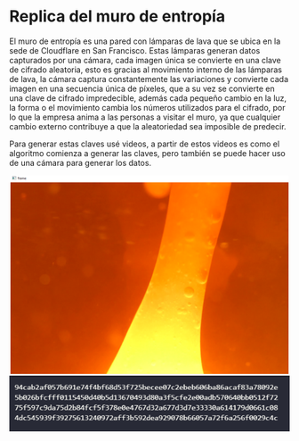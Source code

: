 # Replica del muro de entropía

El muro de entropía es una pared con lámparas de lava que se ubica en la sede de Cloudflare en San Francisco. Estas lámparas generan datos capturados por una cámara, cada imagen única se convierte en una clave de cifrado aleatoria, esto es gracias al movimiento interno de las lámparas de lava, la cámara captura constantemente las variaciones y convierte cada imagen en una secuencia única de píxeles, que a su vez se convierte en una clave de cifrado impredecible, además cada pequeño cambio en la luz, la forma o el movimiento cambia los números utilizados para el cifrado, por lo que la empresa anima a las personas a visitar el muro, ya que cualquier cambio externo contribuye a que la aleatoriedad sea imposible de predecir.

Para generar estas claves usé videos, a partir de estos videos es como el algoritmo comienza a generar las claves, pero también se puede hacer uso de una cámara para generar los datos.

<div align="center">
    <img src="./imgs/frame_capturado.png" width=500>
    <img src="./imgs/claves_de_frames_capturados.png">
</div>